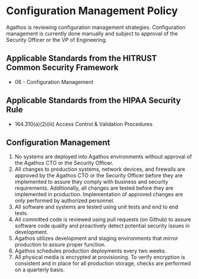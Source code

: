 # Configuration Management Policy

Agathos is reviewing configuration management strategies. Configuration management is currently done manually and subject to approval of the Security Officer or the VP of Engineering.

## Applicable Standards from the HITRUST Common Security Framework

* 06 - Configuration Management

## Applicable Standards from the HIPAA Security Rule

* 164.310(a)(2)(iii) Access Control & Validation Procedures

## Configuration Management

1. No systems are deployed into Agathos environments without approval of the Agathos CTO or the Security Officer.
2. All changes to production systems, network devices, and firewalls are approved by the Agathos CTO or the Security Officer before they are implemented to assure they comply with business and security requirements. Additionally, all changes are tested before they are implemented in production. Implementation of approved changes are only performed by authorized personnel.
3. All software and systems are tested using unit tests and end to end tests.
4. All committed code is reviewed using pull requests (on Github) to assure software code quality and proactively detect potential security issues in development.
5. Agathos utilizes development and staging environments that mirror production to assure proper function.
6. Agathos schedules production deployments every two weeks.
7. All physical media is encrypted at provisioning. To verify encryption is consistent and in place for all production storage, checks are performed on a quarterly basis.
